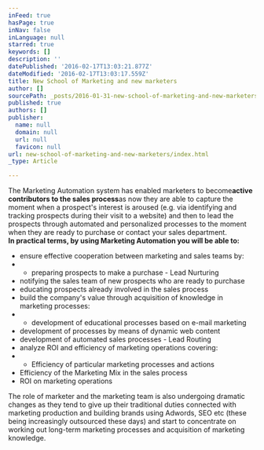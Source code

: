 ```yaml
---
inFeed: true
hasPage: true
inNav: false
inLanguage: null
starred: true
keywords: []
description: ''
datePublished: '2016-02-17T13:03:21.877Z'
dateModified: '2016-02-17T13:03:17.559Z'
title: New School of Marketing and new marketers
author: []
sourcePath: _posts/2016-01-31-new-school-of-marketing-and-new-marketers.md
published: true
authors: []
publisher:
  name: null
  domain: null
  url: null
  favicon: null
url: new-school-of-marketing-and-new-marketers/index.html
_type: Article

---
```

The Marketing Automation system has enabled marketers to become**active contributors to the sales process**as now they are able to capture the moment when a prospect's interest is aroused (e.g. via identifying and tracking prospects during their visit to a website) and then to lead the prospects through automated and personalized processes to the moment when they are ready to purchase or contact your sales department.  
**In practical terms, by using Marketing Automation you will be able to:**

* ensure effective cooperation between marketing and sales teams by:
*   * preparing prospects to make a purchase - Lead Nurturing
  * notifying the sales team of new prospects who are ready to purchase
  * educating prospects already involved in the sales process
* build the company's value through acquisition of knowledge in marketing processes:
*   * development of educational processes based on e-mail marketing
  * development of processes by means of dynamic web content
  * development of automated sales processes - Lead Routing
* analyze ROI and efficiency of marketing operations covering:
*   * Efficiency of particular marketing processes and actions
  * Efficiency of the Marketing Mix in the sales process
  * ROI on marketing operations

The role of marketer and the marketing team is also undergoing dramatic changes as they tend to give up their traditional duties connected with marketing production and building brands using Adwords, SEO etc (these being increasingly outsourced these days) and start to concentrate on working out long-term marketing processes and acquisition of marketing knowledge.